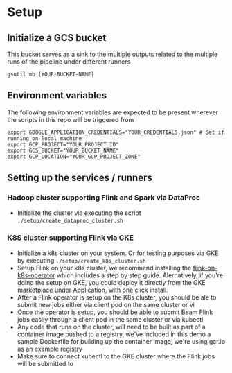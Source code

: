 # Setup

## Initialize a GCS bucket

This bucket serves as a sink to the multiple outputs related to the multiple runs of the pipeline under different runners

`gsutil mb [YOUR-BUCKET-NAME]`

## Environment variables 
The following environment variables are expected to be present wherever the scripts in this repo will be triggered from

```
export GOOGLE_APPLICATION_CREDENTIALS="YOUR_CREDENTIALS.json" # Set if running on local machine
export GCP_PROJECT="YOUR_PROJECT_ID"
export GCS_BUCKET="YOUR_BUCKET_NAME"
export GCP_LOCATION="YOUR_GCP_PROJECT_ZONE" 
```
 
## Setting up the services / runners

### Hadoop cluster supporting Flink and Spark via DataProc
- Initialize the cluster via executing the script `./setup/create_dataproc_cluster.sh`

### K8S cluster supporting Flink via GKE
- Initialize a k8s cluster on your system. Or for testing purposes via GKE by executing `./setup/create_k8s_cluster.sh`
- Setup Flink on your k8s cluster, we recommend installing the [flink-on-k8s-operator](https://github.com/GoogleCloudPlatform/flink-on-k8s-operator) which includes a step by step guide. Alernatively, if you're doing the setup on GKE, you could deploy it directly from the GKE marketplace under Application, with one click install.
- After a Flink operator is setup on the K8s cluster, you should be ale to submit new jobs either via client pod on the same cluster or vi
- Once the operator is setup, you should be able to submit Beam Flink jobs easily through a client pod in the same cluster or via kubectl
- Any code that runs on the cluster, will need to be built as part of a container image pushed to a registry, we've included in this demo a sample Dockerfile for building up the container image, we're using gcr.io as an example registry
- Make sure to connect kubectl to the GKE cluster where the Flink jobs will be submitted to

